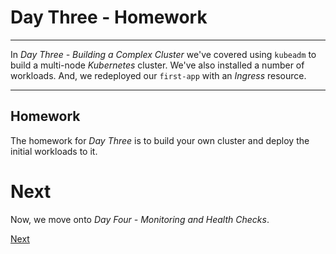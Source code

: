 # Day Three - Homework

---

In _Day Three - Building a Complex Cluster_ we've covered using `kubeadm` to build a multi-node _Kubernetes_ cluster.  We've also installed a number of workloads.  And, we redeployed our `first-app` with an _Ingress_ resource.

---

## Homework

The homework for _Day Three_ is to build your own cluster and deploy the initial workloads to it.


# Next

Now, we move onto _Day Four - Monitoring and Health Checks_.

[Next](../04-monitoring-and-health-checks/04-01.md)